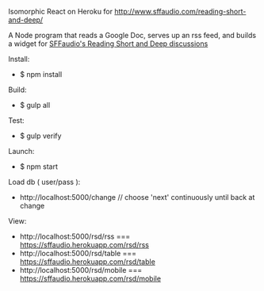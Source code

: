 
Isomorphic React on Heroku for http://www.sffaudio.com/reading-short-and-deep/

A Node program that reads a Google Doc, serves up an rss feed, and builds a widget for [SFFaudio's Reading Short and Deep discussions](http://www.sffaudio.com/reading-short-and-deep/)

Install:
- $ npm install

Build:
- $ gulp all

Test:
- $ gulp verify

Launch:
- $ npm start

Load db ( user/pass ):
- http://localhost:5000/change    // choose 'next' continuously until back at change

View:
- http://localhost:5000/rsd/rss    === https://sffaudio.herokuapp.com/rsd/rss
- http://localhost:5000/rsd/table  === https://sffaudio.herokuapp.com/rsd/table
- http://localhost:5000/rsd/mobile === https://sffaudio.herokuapp.com/rsd/mobile


